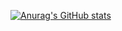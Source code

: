 [![Anurag's GitHub stats](https://github-readme-stats.vercel.app/api?username=wirekang&include_all_commits=true&count_private=true&show_icons=true&theme=dark)](https://github.com/anuraghazra/github-readme-stats)

